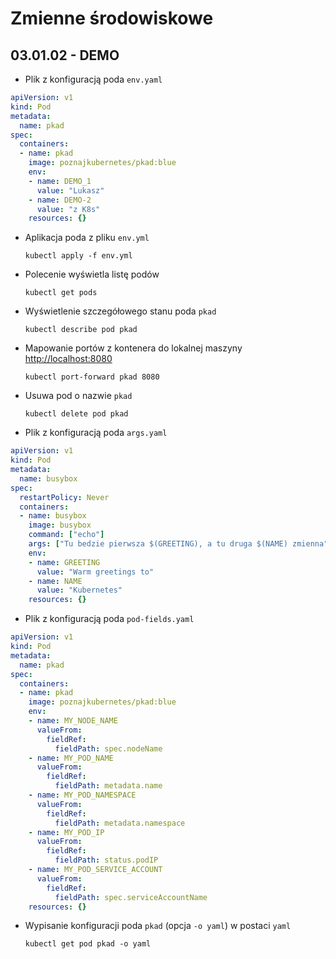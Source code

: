 # Zmienne środowiskowe
## 03.01.02 - DEMO

- Plik z konfiguracją poda `env.yaml` 
```yaml
apiVersion: v1
kind: Pod
metadata:
  name: pkad
spec:
  containers:
  - name: pkad
    image: poznajkubernetes/pkad:blue
    env:
    - name: DEMO_1
      value: "Lukasz"
    - name: DEMO-2
      value: "z K8s"
    resources: {}
```

- Aplikacja poda z pliku `env.yml`

    `kubectl apply -f env.yml`
    
- Polecenie wyświetla listę podów

    `kubectl get pods`
    
- Wyświetlenie szczegółowego stanu poda `pkad`

    `kubectl describe pod pkad`
    
- Mapowanie portów z kontenera do lokalnej maszyny <http://localhost:8080>

    `kubectl port-forward pkad 8080`
    
- Usuwa pod o nazwie `pkad`

    `kubectl delete pod pkad`
    
- Plik z konfiguracją poda `args.yaml` 
```yaml
apiVersion: v1
kind: Pod
metadata:
  name: busybox
spec:
  restartPolicy: Never
  containers:
  - name: busybox
    image: busybox
    command: ["echo"]
    args: ["Tu bedzie pierwsza $(GREETING), a tu druga $(NAME) zmienna"]   
    env:
    - name: GREETING
      value: "Warm greetings to"
    - name: NAME 
      value: "Kubernetes"
    resources: {}
```
  
- Plik z konfiguracją poda `pod-fields.yaml`     
```yaml
apiVersion: v1
kind: Pod
metadata:
  name: pkad
spec:
  containers:
  - name: pkad
    image: poznajkubernetes/pkad:blue
    env:
    - name: MY_NODE_NAME
      valueFrom:
        fieldRef:
          fieldPath: spec.nodeName
    - name: MY_POD_NAME
      valueFrom:
        fieldRef:
          fieldPath: metadata.name
    - name: MY_POD_NAMESPACE
      valueFrom:
        fieldRef:
          fieldPath: metadata.namespace
    - name: MY_POD_IP
      valueFrom:
        fieldRef:
          fieldPath: status.podIP
    - name: MY_POD_SERVICE_ACCOUNT
      valueFrom:
        fieldRef:
          fieldPath: spec.serviceAccountName
    resources: {}
```

- Wypisanie konfiguracji poda `pkad` (opcja `-o yaml`) w postaci `yaml`

    `kubectl get pod pkad -o yaml`